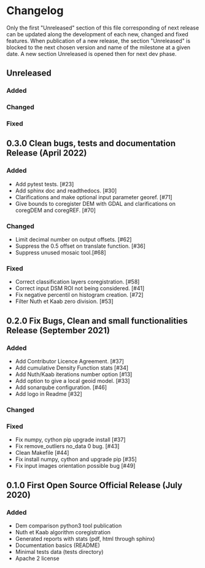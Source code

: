 # Changelog

Only the first "Unreleased" section of this file corresponding of next release can be updated along the development of each new, changed and fixed features.
When publication of a new release, the section "Unreleased" is blocked to the next chosen version and name of the milestone at a given date.
A new section Unreleased is opened then for next dev phase.

## Unreleased

### Added

### Changed

### Fixed

## 0.3.0 Clean bugs, tests and documentation Release (April 2022)

### Added
- Add pytest tests. [#23]
- Add sphinx doc and readthedocs. [#30]
- Clarifications and make optional input parameter georef. [#71]
- Give bounds to coregister DEM with GDAL and clarifications on coregDEM and coregREF. [#70]

### Changed
- Limit decimal number on output offsets. [#62]
- Suppress the 0.5 offset on translate function. [#36]
- Suppress unused mosaic tool.[#68]

### Fixed
- Correct classification layers coregistration. [#58]
- Correct input DSM ROI not being considered. [#41]
- Fix negative percentil on histogram creation. [#72]
- Filter Nuth et Kaab zero division. [#53]

## 0.2.0 Fix Bugs, Clean and small functionalities Release (September 2021)

### Added
- Add Contributor Licence Agreement. [#37]
- Add cumulative Density Function stats [#34]
- Add Nuth/Kaab iterations number option [#13]
- Add option to give a local geoid model. [#33]
- Add sonarqube configuration. [#46]
- Add logo in Readme [#32]

### Changed

### Fixed
- Fix numpy, cython pip upgrade install [#37]
- Fix remove_outliers no_data 0 bug. [#43]
- Clean Makefile [#44]
- Fix install numpy, cython and upgrade pip [#35]
- Fix input images orientation possible bug [#49]

## 0.1.0 First Open Source Official Release (July 2020)

### Added
- Dem comparison python3 tool publication
- Nuth et Kaab algorithm coregistration
- Generated reports with stats (pdf, html through sphinx)
- Documentation basics (README)
- Minimal tests data (tests directory)
- Apache 2 license
